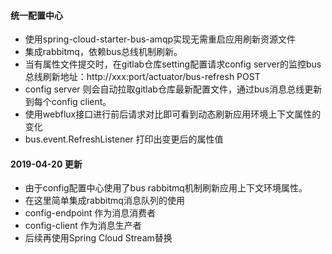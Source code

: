 #### 统一配置中心
- 使用spring-cloud-starter-bus-amqp实现无需重启应用刷新资源文件
- 集成rabbitmq，依赖bus总线机制刷新。
- 当有属性文件提交时，在gitlab仓库setting配置请求config server的监控bus总线刷新地址：http://xxx:port/actuator/bus-refresh POST
- config server 则会自动拉取gitlab仓库最新配置文件，通过bus消息总线更新到每个config client。
- 使用webflux接口进行前后请求对比即可看到动态刷新应用环境上下文属性的变化
- bus.event.RefreshListener 打印出变更后的属性值

#### 2019-04-20 更新
- 由于config配置中心使用了bus rabbitmq机制刷新应用上下文环境属性。
- 在这里简单集成rabbitmq消息队列的使用
- config-endpoint 作为消息消费者
- config-client 作为消息生产者
- 后续再使用Spring Cloud Stream替换